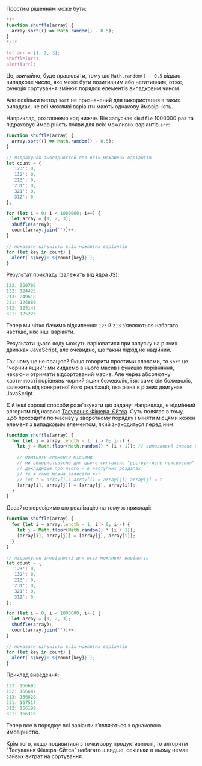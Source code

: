 Простим рішенням може бути:

```js run
*!*
function shuffle(array) {
  array.sort(() => Math.random() - 0.5);
}
*/!*

let arr = [1, 2, 3];
shuffle(arr);
alert(arr);
```

Це, звичайно, буде працювати, тому що `Math.random() - 0.5` віддає випадкове число, яке може бути позитивним або негативним, отже, функція сортування змінює порядок елементів випадковим чином.

Але оскільки метод `sort` не призначений для використання в таких випадках, не всі можливі варіанти мають однакову ймовірність.

Наприклад, розглянемо код нижче. Він запускає `shuffle` 1000000 раз та підраховує ймовірність появи для всіх можливих варіантів `arr`:

```js run
function shuffle(array) {
  array.sort(() => Math.random() - 0.5);
}

// підрахунок імовірностей для всіх можливих варіантів
let count = {
  '123': 0,
  '132': 0,
  '213': 0,
  '231': 0,
  '321': 0,
  '312': 0
};

for (let i = 0; i < 1000000; i++) {
  let array = [1, 2, 3];
  shuffle(array);
  count[array.join('')]++;
}

// показати кількість всіх можливих варіантів
for (let key in count) {
  alert(`${key}: ${count[key]}`);
}
```

Результат прикладу (залежать від ядра JS):

```js
123: 250706
132: 124425
213: 249618
231: 124880
312: 125148
321: 125223
```

Тепер ми чітко бачимо відхилення: `123` й `213` зʼявляються набагато частіше, ніж інші варіанти.

Результати цього коду можуть варіюватися при запуску на різних движках JavaScript, але очевидно, що такий підхід не надійний.

Так чому це не працює? Якщо говорити простими словами, то `sort` це "чорний ящик": ми кидаємо в нього масив і функцію порівняння, чекаючи отримати відсортований масив. Але через абсолютну хаотичності порівнянь чорний ящик божеволіє, і як саме він божеволіє, залежить від конкретної його реалізації, яка різна в різних двигунах JavaScript.

Є й інші хороші способи розвʼязувати цю задачу. Наприклад, є відмінний алгоритм під назвою [Тасування Фішера-Єйтса](https://en.wikipedia.org/wiki/Fisher%E2%80%93Yates_shuffle). Суть полягає в тому, щоб проходити по масиву у зворотному порядку і міняти місцями кожен елемент з випадковим елементом, який знаходиться перед ним.

```js
function shuffle(array) {
  for (let i = array.length - 1; i > 0; i--) {
    let j = Math.floor(Math.random() * (i + 1)); // випадковий індекс від 0 до i

    // поміняти елементи місцями 
    // ми використовуємо для цього синтаксис "деструктивне присвоєння" 
    // докладніше про нього - в наступних розділах 
    // те ж саме можна записати як:
    // let t = array[i]; array[i] = array[j]; array[j] = t
    [array[i], array[j]] = [array[j], array[i]];
  }
}
```

Давайте перевіримо цю реалізацію на тому ж прикладі:

```js run
function shuffle(array) {
  for (let i = array.length - 1; i > 0; i--) {
    let j = Math.floor(Math.random() * (i + 1));
    [array[i], array[j]] = [array[j], array[i]];
  }
}

// підрахунок імовірності для всіх можливих варіантів
let count = {
  '123': 0,
  '132': 0,
  '213': 0,
  '231': 0,
  '321': 0,
  '312': 0
};

for (let i = 0; i < 1000000; i++) {
  let array = [1, 2, 3];
  shuffle(array);
  count[array.join('')]++;
}

// показати кількість всіх можливих варіантів
for (let key in count) {
  alert(`${key}: ${count[key]}`);
}
```

Приклад виведення:

```js
123: 166693
132: 166647
213: 166628
231: 167517
312: 166199
321: 166316
```

Тепер все в порядку: всі варіанти зʼявляються з однаковою ймовірністю. 

Крім того, якщо подивитися з точки зору продуктивності, то алгоритм "Тасування Фішера-Єйтса" набагато швидше, оскільки в ньому немає зайвих витрат на сортування.

